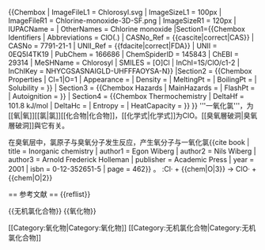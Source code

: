{{Chembox
| ImageFileL1 = Chlorosyl.svg
| ImageSizeL1 = 100px
| ImageFileR1 = Chlorine-monoxide-3D-SF.png
| ImageSizeR1 = 120px
| IUPACName = 
| OtherNames = Chlorine monoxide
|Section1={{Chembox Identifiers
| Abbreviations = ClO(.)
| CASNo_Ref = {{cascite|correct|CAS}}
| CASNo = 7791-21-1
| UNII_Ref = {{fdacite|correct|FDA}}
| UNII = 0EQ5I4TK19
| PubChem = 166686
| ChemSpiderID = 145843
| ChEBI = 29314
| MeSHName = Chlorosyl
| SMILES = [O]Cl
| InChI=1S/ClO/c1-2
| InChIKey = NHYCGSASNAIGLD-UHFFFAOYSA-N}}
|Section2 = {{Chembox Properties
  | Cl=1|O=1
  | Appearance = 
  | Density = 
  | MeltingPt = 
  | BoilingPt = 
  | Solubility = }}
| Section3 = {{Chembox Hazards
  | MainHazards = 
  | FlashPt = 
  | Autoignition = }}
| Section4 = {{Chembox Thermochemistry
  | DeltaHf = 101.8 kJ/mol
  | DeltaHc = 
  | Entropy = 
  | HeatCapacity = 
  }}
}}
'''一氧化氯'''，为[[氧|氧]][[氯|氯]][[化合物|化合物]]，[[化学式|化学式]]为ClO。[[臭氧層破洞|臭氧層破洞]]與它有关。

在臭氧层中，氯原子与臭氧分子发生反应，产生氧分子与一氧化氯<ref name="holleman_wiberg">{{cite book | title = Inorganic chemistry | author1 = Egon Wiberg | author2 = Nils Wiberg | author3 = Arnold Frederick Holleman | publisher = Academic Press | year = 2001 | isbn = 0-12-352651-5 | page = 462}}</ref>
。
:Cl· + {{chem|O|3}} → ClO· + {{chem|O|2}}

== 参考文献 ==
{{reflist}}

{{无机氯化合物}}
{{氧化物}}

[[Category:氧化物|Category:氧化物]]
[[Category:无机氯化合物|Category:无机氯化合物]]